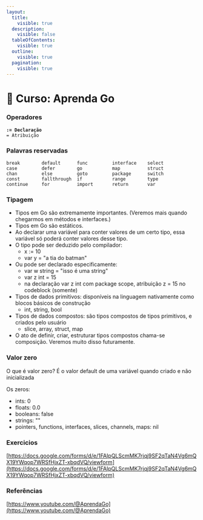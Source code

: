 ```yaml
---
layout:
  title:
    visible: true
  description:
    visible: false
  tableOfContents:
    visible: true
  outline:
    visible: true
  pagination:
    visible: true
---
```


# 🦫 Curso: Aprenda Go

### Operadores

<pre><code><strong>:= Declaração
</strong>= Atribuição
</code></pre>

### Palavras reservadas

```
break        default      func         interface    select
case         defer        go           map          struct
chan         else         goto         package      switch
const        fallthrough  if           range        type
continue     for          import       return       var

```

### Tipagem

* Tipos em Go são extremamente importantes. (Veremos mais quando chegarmos em métodos e interfaces.)
* Tipos em Go são estáticos.
* Ao declarar uma variável para conter valores de um certo tipo, essa variável só poderá conter valores desse tipo.
* O tipo pode ser deduzido pelo compilador:
  * x := 10
  * var y = "a tia do batman"
* Ou pode ser declarado especificamente:
  * var w string = "isso é uma string"
  * var z int = 15
  * na declaração var z int com package scope, atribuição z = 15 no codeblock (somente)
* Tipos de dados primitivos: disponíveis na linguagem nativamente como blocos básicos de construção
  * int, string, bool
* Tipos de dados compostos: são tipos compostos de tipos primitivos, e criados pelo usuário
  * slice, array, struct, map
* O ato de definir, criar, estruturar tipos compostos chama-se composição. Veremos muito disso futuramente.

### Valor zero

O que é valor zero? É o valor default de uma variável quando criado e não inicializada

Os zeros:

* ints: 0
* floats: 0.0
* booleans: false
* strings: ""
* pointers, functions, interfaces, slices, channels, maps: nil

### Exercicios

[https://docs.google.com/forms/d/e/1FAIpQLScmMK7rjqj9SF2qTaN4Vg6mQX19YWqop7WRSfHjxZT-xbqdVQ/viewform](https://docs.google.com/forms/d/e/1FAIpQLScmMK7rjqj9SF2qTaN4Vg6mQX19YWqop7WRSfHjxZT-xbqdVQ/viewform)

### Referências

[https://www.youtube.com/@AprendaGo](https://www.youtube.com/@AprendaGo)
